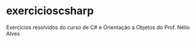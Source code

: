# exercicioscsharp
Exercícios resolvidos do curso de C# e Orientação a Objetos do Prof. Nélio Alves
